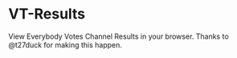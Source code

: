 # VT-Results
View Everybody Votes Channel Results in your browser. Thanks to @t27duck for making this happen.
